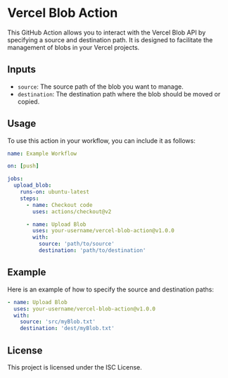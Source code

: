 # Vercel Blob Action

This GitHub Action allows you to interact with the Vercel Blob API by specifying a source and destination path. It is designed to facilitate the management of blobs in your Vercel projects.

## Inputs

- `source`: The source path of the blob you want to manage.
- `destination`: The destination path where the blob should be moved or copied.

## Usage

To use this action in your workflow, you can include it as follows:

```yaml
name: Example Workflow

on: [push]

jobs:
  upload_blob:
    runs-on: ubuntu-latest
    steps:
      - name: Checkout code
        uses: actions/checkout@v2

      - name: Upload Blob
        uses: your-username/vercel-blob-action@v1.0.0
        with:
          source: 'path/to/source'
          destination: 'path/to/destination'
```

## Example

Here is an example of how to specify the source and destination paths:

```yaml
- name: Upload Blob
  uses: your-username/vercel-blob-action@v1.0.0
  with:
    source: 'src/myBlob.txt'
    destination: 'dest/myBlob.txt'
```

## License

This project is licensed under the ISC License.